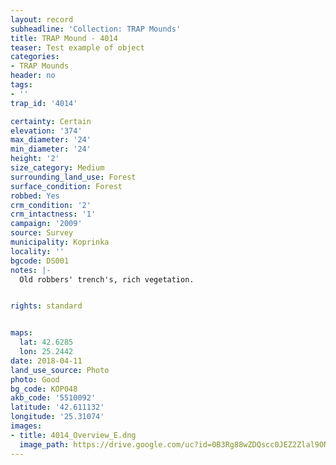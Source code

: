 ```yaml
---
layout: record
subheadline: 'Collection: TRAP Mounds'
title: TRAP Mound - 4014
teaser: Test example of object
categories:
- TRAP Mounds
header: no
tags:
- ''
trap_id: '4014'

certainty: Certain
elevation: '374'
max_diameter: '24'
min_diameter: '24'
height: '2'
size_category: Medium
surrounding_land_use: Forest
surface_condition: Forest
robbed: Yes
crm_condition: '2'
crm_intactness: '1'
campaign: '2009'
source: Survey
municipality: Koprinka
locality: ''
bgcode: DS001
notes: |-
  Old robbers' trench's, rich vegetation.


rights: standard


maps:
  lat: 42.6285
  lon: 25.2442
date: 2018-04-11
land_use_source: Photo
photo: Good
bg_code: КОР048
akb_code: '5510092'
latitude: '42.611132'
longitude: '25.31074'
images:
- title: 4014_Overview_E.dng
  image_path: https://drive.google.com/uc?id=0B3Rg88wZDQscc0JEZ2Zlal9ONXM
---
```


